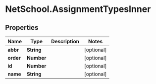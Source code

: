 # NetSchool.AssignmentTypesInner

## Properties
Name | Type | Description | Notes
------------ | ------------- | ------------- | -------------
**abbr** | **String** |  | [optional] 
**order** | **Number** |  | [optional] 
**id** | **Number** |  | [optional] 
**name** | **String** |  | [optional] 
